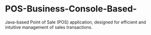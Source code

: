 # POS-Business-Console-Based-
Java-based Point of Sale (POS) application, designed for efficient and intuitive management of sales transactions.
